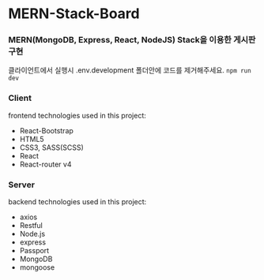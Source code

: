 # MERN-Stack-Board

### MERN(MongoDB, Express, React, NodeJS) Stack을 이용한 게시판 구현

클라이언트에서 실행시 .env.development 폴더안에 코드를 제거해주세요.
`npm run dev`
### Client  
frontend technologies used in this project:  
* React-Bootstrap
* HTML5  
* CSS3, SASS(SCSS)  
* React  
* React-router v4

### Server  
backend technologies used in this project:  
* axios
* Restful
* Node.js  
* express  
* Passport  
* MongoDB
* mongoose


